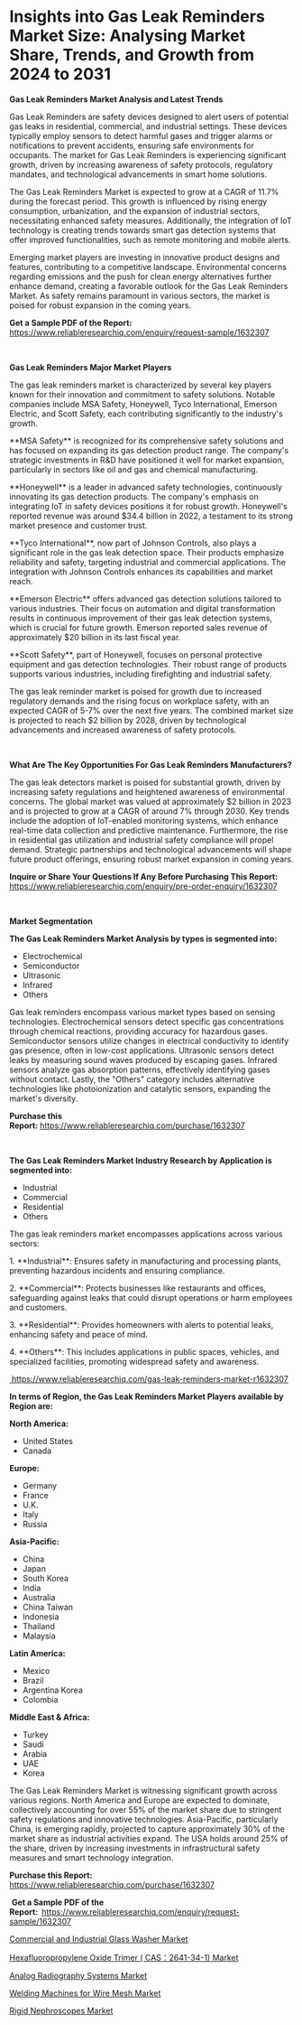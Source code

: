 <p><h1>Insights into Gas Leak Reminders Market Size: Analysing Market Share, Trends, and Growth from 2024 to 2031</h1></p><p><strong>Gas Leak Reminders Market Analysis and Latest Trends</strong></p>
<p><p>Gas Leak Reminders are safety devices designed to alert users of potential gas leaks in residential, commercial, and industrial settings. These devices typically employ sensors to detect harmful gases and trigger alarms or notifications to prevent accidents, ensuring safe environments for occupants. The market for Gas Leak Reminders is experiencing significant growth, driven by increasing awareness of safety protocols, regulatory mandates, and technological advancements in smart home solutions.</p><p>The Gas Leak Reminders Market is expected to grow at a CAGR of 11.7% during the forecast period. This growth is influenced by rising energy consumption, urbanization, and the expansion of industrial sectors, necessitating enhanced safety measures. Additionally, the integration of IoT technology is creating trends towards smart gas detection systems that offer improved functionalities, such as remote monitoring and mobile alerts.</p><p>Emerging market players are investing in innovative product designs and features, contributing to a competitive landscape. Environmental concerns regarding emissions and the push for clean energy alternatives further enhance demand, creating a favorable outlook for the Gas Leak Reminders Market. As safety remains paramount in various sectors, the market is poised for robust expansion in the coming years.</p></p>
<p><strong>Get a Sample PDF of the Report:&nbsp;</strong> <a href="https://www.reliableresearchiq.com/enquiry/request-sample/1632307?utm_campaign=1144&utm_medium=2&utm_source=Github&utm_content=ia&utm_term=27102024&utm_id=gas-leak-reminders">https://www.reliableresearchiq.com/enquiry/request-sample/1632307</a></p>
<p>&nbsp;</p>
<p><strong>Gas Leak Reminders Major Market Players</strong></p>
<p><p>The gas leak reminders market is characterized by several key players known for their innovation and commitment to safety solutions. Notable companies include MSA Safety, Honeywell, Tyco International, Emerson Electric, and Scott Safety, each contributing significantly to the industry's growth.</p><p>**MSA Safety** is recognized for its comprehensive safety solutions and has focused on expanding its gas detection product range. The company's strategic investments in R&D have positioned it well for market expansion, particularly in sectors like oil and gas and chemical manufacturing.</p><p>**Honeywell** is a leader in advanced safety technologies, continuously innovating its gas detection products. The company's emphasis on integrating IoT in safety devices positions it for robust growth. Honeywell's reported revenue was around $34.4 billion in 2022, a testament to its strong market presence and customer trust.</p><p>**Tyco International**, now part of Johnson Controls, also plays a significant role in the gas leak detection space. Their products emphasize reliability and safety, targeting industrial and commercial applications. The integration with Johnson Controls enhances its capabilities and market reach.</p><p>**Emerson Electric** offers advanced gas detection solutions tailored to various industries. Their focus on automation and digital transformation results in continuous improvement of their gas leak detection systems, which is crucial for future growth. Emerson reported sales revenue of approximately $20 billion in its last fiscal year.</p><p>**Scott Safety**, part of Honeywell, focuses on personal protective equipment and gas detection technologies. Their robust range of products supports various industries, including firefighting and industrial safety.</p><p>The gas leak reminder market is poised for growth due to increased regulatory demands and the rising focus on workplace safety, with an expected CAGR of 5-7% over the next five years. The combined market size is projected to reach $2 billion by 2028, driven by technological advancements and increased awareness of safety protocols.</p></p>
<p>&nbsp;</p>
<p><strong>What Are The Key Opportunities For Gas Leak Reminders Manufacturers?</strong></p>
<p><p>The gas leak detectors market is poised for substantial growth, driven by increasing safety regulations and heightened awareness of environmental concerns. The global market was valued at approximately $2 billion in 2023 and is projected to grow at a CAGR of around 7% through 2030. Key trends include the adoption of IoT-enabled monitoring systems, which enhance real-time data collection and predictive maintenance. Furthermore, the rise in residential gas utilization and industrial safety compliance will propel demand. Strategic partnerships and technological advancements will shape future product offerings, ensuring robust market expansion in coming years.</p></p>
<p><strong>Inquire or Share Your Questions If Any Before Purchasing This Report:</strong> <a href="https://www.reliableresearchiq.com/enquiry/pre-order-enquiry/1632307?utm_campaign=1144&utm_medium=2&utm_source=Github&utm_content=ia&utm_term=27102024&utm_id=gas-leak-reminders">https://www.reliableresearchiq.com/enquiry/pre-order-enquiry/1632307</a></p>
<p>&nbsp;</p>
<p><strong>Market Segmentation</strong></p>
<p><strong>The Gas Leak Reminders Market Analysis by types is segmented into:</strong></p>
<p><ul><li>Electrochemical</li><li>Semiconductor</li><li>Ultrasonic</li><li>Infrared</li><li>Others</li></ul></p>
<p><p>Gas leak reminders encompass various market types based on sensing technologies. Electrochemical sensors detect specific gas concentrations through chemical reactions, providing accuracy for hazardous gases. Semiconductor sensors utilize changes in electrical conductivity to identify gas presence, often in low-cost applications. Ultrasonic sensors detect leaks by measuring sound waves produced by escaping gases. Infrared sensors analyze gas absorption patterns, effectively identifying gases without contact. Lastly, the "Others" category includes alternative technologies like photoionization and catalytic sensors, expanding the market's diversity.</p></p>
<p><strong>Purchase this Report:&nbsp;</strong><a href="https://www.reliableresearchiq.com/purchase/1632307?utm_campaign=1144&utm_medium=2&utm_source=Github&utm_content=ia&utm_term=27102024&utm_id=gas-leak-reminders">https://www.reliableresearchiq.com/purchase/1632307</a></p>
<p>&nbsp;</p>
<p><strong>The Gas Leak Reminders Market Industry Research by Application is segmented into:</strong></p>
<p><ul><li>Industrial</li><li>Commercial</li><li>Residential</li><li>Others</li></ul></p>
<p><p>The gas leak reminders market encompasses applications across various sectors: </p><p>1. **Industrial**: Ensures safety in manufacturing and processing plants, preventing hazardous incidents and ensuring compliance.</p><p>2. **Commercial**: Protects businesses like restaurants and offices, safeguarding against leaks that could disrupt operations or harm employees and customers.</p><p>3. **Residential**: Provides homeowners with alerts to potential leaks, enhancing safety and peace of mind.</p><p>4. **Others**: This includes applications in public spaces, vehicles, and specialized facilities, promoting widespread safety and awareness.</p></p>
<p><a href="https://www.reliableresearchiq.com/gas-leak-reminders-market-r1632307?utm_campaign=1144&utm_medium=2&utm_source=Github&utm_content=ia&utm_term=27102024&utm_id=gas-leak-reminders">&nbsp;https://www.reliableresearchiq.com/gas-leak-reminders-market-r1632307</a></p>
<p><strong>In terms of Region, the Gas Leak Reminders Market Players available by Region are:</strong></p>
<p>
    <p> <strong> North America: </strong>
        <ul>
            <li>United States</li>
            <li>Canada</li>
        </ul>
        </p> 
    <p> <strong> Europe: </strong>
        <ul>
            <li>Germany</li>
            <li>France</li>
            <li>U.K.</li>
            <li>Italy</li>
            <li>Russia</li>
        </ul>
        </p> 
    <p> <strong> Asia-Pacific: </strong>
        <ul>
            <li>China</li>
            <li>Japan</li>
            <li>South Korea</li>
            <li>India</li>
            <li>Australia</li>
            <li>China Taiwan</li>
            <li>Indonesia</li>
            <li>Thailand</li>
            <li>Malaysia</li>
        </ul>
        </p> 
    <p> <strong> Latin America: </strong>
        <ul>
            <li>Mexico</li>
            <li>Brazil</li>
            <li>Argentina Korea</li>
            <li>Colombia</li>
        </ul>
        </p> 
    <p> <strong> Middle East & Africa: </strong>
        <ul>
            <li>Turkey</li>
            <li>Saudi</li>
            <li>Arabia</li>
            <li>UAE</li>
            <li>Korea</li>
        </ul>
    </p>
    </p>
<p><p>The Gas Leak Reminders Market is witnessing significant growth across various regions. North America and Europe are expected to dominate, collectively accounting for over 55% of the market share due to stringent safety regulations and innovative technologies. Asia-Pacific, particularly China, is emerging rapidly, projected to capture approximately 30% of the market share as industrial activities expand. The USA holds around 25% of the share, driven by increasing investments in infrastructural safety measures and smart technology integration.</p></p>
<p><strong>Purchase this Report: </strong><a href="https://www.reliableresearchiq.com/purchase/1632307?utm_campaign=1144&utm_medium=2&utm_source=Github&utm_content=ia&utm_term=27102024&utm_id=gas-leak-reminders">https://www.reliableresearchiq.com/purchase/1632307</a></p>
<p>&nbsp;<strong>Get a Sample PDF of the Report:&nbsp;&nbsp;</strong><a href="https://www.reliableresearchiq.com/enquiry/request-sample/1632307?utm_campaign=1144&utm_medium=2&utm_source=Github&utm_content=ia&utm_term=27102024&utm_id=gas-leak-reminders">https://www.reliableresearchiq.com/enquiry/request-sample/1632307</a></p>
<p><strong></strong></p>
<p><p><a href="https://issuu.com/reportprime-2/docs/commercial-and-industrial-glass-was_320f1193e3c7d9?utm_campaign=1144&utm_medium=2&utm_source=Github&utm_content=ia&utm_term=27102024&utm_id=gas-leak-reminders">Commercial and Industrial Glass Washer Market</a></p><p><a href="https://github.com/avilarotedlowkog/Market-Research-Report-List-1/blob/main/hexafluoropropylene-oxide-trimer-cas2641-34-1-market.md?utm_campaign=1144&utm_medium=2&utm_source=Github&utm_content=ia&utm_term=27102024&utm_id=gas-leak-reminders">Hexafluoropropylene Oxide Trimer ( CAS：2641-34-1) Market</a></p><p><a href="https://github.com/fadrijbtavist/Market-Research-Report-List-1/blob/main/analog-radiography-systems-market.md?utm_campaign=1144&utm_medium=2&utm_source=Github&utm_content=ia&utm_term=27102024&utm_id=gas-leak-reminders">Analog Radiography Systems Market</a></p><p><a href="https://issuu.com/reportprime-2/docs/welding-machines-for-wire-mesh-mark_7483925b034e37?utm_campaign=1144&utm_medium=2&utm_source=Github&utm_content=ia&utm_term=27102024&utm_id=gas-leak-reminders">Welding Machines for Wire Mesh Market</a></p><p><a href="https://www.linkedin.com/pulse/rigid-nephroscopes-market-drivers-challenges-forecast-gwd6e?utm_campaign=1144&utm_medium=2&utm_source=Github&utm_content=ia&utm_term=27102024&utm_id=gas-leak-reminders">Rigid Nephroscopes Market</a></p></p>
